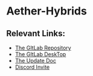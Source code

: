 # Aether-Hybrids

## Relevant Links:

* [The GItLab Repository](https://github.com/SC2-Aether-Hybrids/Aether-Hybrids)
* [The GItLab DeskTop](https://desktop.github.com/)
* [The Update Doc](https://docs.google.com/document/d/1cgJOp-LTQ4mFDITcQECaw-jYwMvAbVsGIcK9MzDeYoM/edit#heading=h.xx9rx7jgdspc)
* [Discord Invite](https://discord.gg/CDhehdtSCC)

